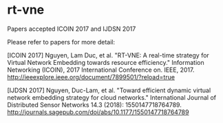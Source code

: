 # rt-vne
Papers accepted ICOIN 2017 and IJDSN 2017

Please refer to papers for more detail:

[ICOIN 2017] Nguyen, Lam Duc, et al. "RT-VNE: A real-time strategy for Virtual Network Embedding towards resource efficiency." Information Networking (ICOIN), 2017 International Conference on. IEEE, 2017. http://ieeexplore.ieee.org/document/7899501/?reload=true

[IJDSN 2017] Nguyen, Duc-Lam, et al. "Toward efficient dynamic virtual network embedding strategy for cloud networks." International Journal of Distributed Sensor Networks 14.3 (2018): 1550147718764789. http://journals.sagepub.com/doi/abs/10.1177/1550147718764789
